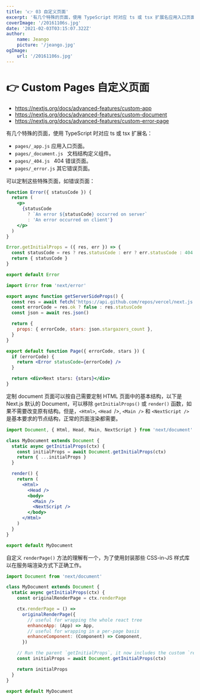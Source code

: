 ```yaml
---
title: '👉 03 自定义页面'
excerpt: '有几个特殊的页面，使用 TypeScript 时对应 ts 或 tsx 扩展名应用入口页面、文档结构定义组件、404 错误页面、其它错误页面'
coverImage: '/20161106s.jpg'
date: '2021-02-03T03:15:07.322Z'
author:
    name: Jeango
    picture: '/jeango.jpg'
ogImage:
    url: '/20161106s.jpg'
---
```


# 👉 Custom Pages 自定义页面
- https://nextjs.org/docs/advanced-features/custom-app
- https://nextjs.org/docs/advanced-features/custom-document
- https://nextjs.org/docs/advanced-features/custom-error-page


有几个特殊的页面，使用 TypeScript 时对应 ts 或 tsx 扩展名：

- `pages/_app.js` 应用入口页面。
- `pages/_document.js ` 文档结构定义组件。
- `pages/_404.js ` 404 错误页面。
- `pages/_error.js` 其它错误页面。


可以定制这些特殊页面，如错误页面：

```jsx
function Error({ statusCode }) {
  return (
    <p>
      {statusCode
        ? `An error ${statusCode} occurred on server`
        : 'An error occurred on client'}
    </p>
  )
}

Error.getInitialProps = ({ res, err }) => {
  const statusCode = res ? res.statusCode : err ? err.statusCode : 404
  return { statusCode }
}

export default Error
```

```jsx
import Error from 'next/error'

export async function getServerSideProps() {
  const res = await fetch('https://api.github.com/repos/vercel/next.js')
  const errorCode = res.ok ? false : res.statusCode
  const json = await res.json()

  return {
    props: { errorCode, stars: json.stargazers_count },
  }
}

export default function Page({ errorCode, stars }) {
  if (errorCode) {
    return <Error statusCode={errorCode} />
  }

  return <div>Next stars: {stars}</div>
}
```


定制 document 页面可以按自己需要定制 HTML 页面中的基本结构，以下是 Next.js 默认的 Document，可以移除 `getInitialProps()` 或 `render()` 函数，如果不需要改变原有结构。但是，`<Html>`, `<Head `/>, `<Main />` 和 `<NextScript />` 是基本要求的节点结构，正常的页面渲染都需要。

```jsx
import Document, { Html, Head, Main, NextScript } from 'next/document'

class MyDocument extends Document {
  static async getInitialProps(ctx) {
    const initialProps = await Document.getInitialProps(ctx)
    return { ...initialProps }
  }

  render() {
    return (
      <Html>
        <Head />
        <body>
          <Main />
          <NextScript />
        </body>
      </Html>
    )
  }
}

export default MyDocument
```

自定义 `renderPage()` 方法的理解有一个，为了使用封装那些 CSS-in-JS 样式库以在服务端渲染方式下正确工作。

```jsx
import Document from 'next/document'

class MyDocument extends Document {
  static async getInitialProps(ctx) {
    const originalRenderPage = ctx.renderPage

    ctx.renderPage = () =>
      originalRenderPage({
        // useful for wrapping the whole react tree
        enhanceApp: (App) => App,
        // useful for wrapping in a per-page basis
        enhanceComponent: (Component) => Component,
      })

    // Run the parent `getInitialProps`, it now includes the custom `renderPage`
    const initialProps = await Document.getInitialProps(ctx)

    return initialProps
  }
}

export default MyDocument
```
